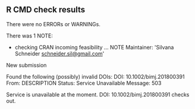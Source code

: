 ## R CMD check results
There were no ERRORs or WARNINGs. 

There was 1 NOTE:

* checking CRAN incoming feasibility ... NOTE
Maintainer: 'Silvana Schneider <schneider.sil@gmail.com>'

New submission

Found the following (possibly) invalid DOIs:
  DOI: 10.1002/bimj.201800391
    From: DESCRIPTION
    Status: Service Unavailable
    Message: 503

Service is unavailable at the moment. DOI: 10.1002/bimj.201800391 checks out.
